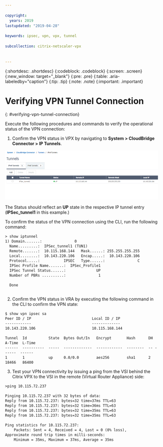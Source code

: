```yaml
---

copyright:
  years: 2019
lastupdated: "2019-04-28"

keywords: ipsec, vpn, vpx, tunnel

subcollection: citrix-netscaler-vpx


---
```


{:shortdesc: .shortdesc}
{:codeblock: .codeblock}
{:screen: .screen}
{:new_window: target="_blank"}
{:pre: .pre}
{:table: .aria-labeledby="caption"}
{:tip: .tip}
{:note: .note}
{:important: .important}

# Verifying VPN Tunnel Connection
{: #verifying-vpn-tunnel-connection}

Execute the following procedures and commands to verify the operational status of the VPN connection:

1.	Confirm the VPN status in VPX by navigating to **System > CloudBridge Connector > IP Tunnels**.

  <img src="images/ipsecVerifyVPN1.png" alt="drawing" style="width: 600px;"/>

  The Status should reflect an **UP** state in the respective IP tunnel entry (**IPSec_tunnel1** in this example.)

  To confirm the status of the VPN connection using the CLI, run the following command:

  ```    
  > show iptunnel
  1) Domain.......:               0
    Name.........:  IPSec_tunnel1 (TUN1)
    Remote.......:  10.115.168.144   Mask......: 255.255.255.255
    Local........:  10.143.220.106   Encap.....:  10.143.220.106
    Protocol.....:           IPSEC   Type......:               C
    IPSec Profile Name.......:  IPSec_Profile1
    IPSec Tunnel Status......:              UP
    Number of PBRs ..........:               1
      
    Done
      
  ```

2.	Confirm the VPN status in VRA by executing the following command in the CLI to confirm the VPN state:
    
  ```
  $ show vpn ipsec sa
  Peer ID / IP                            Local ID / IP
  ------------                            -------------
  10.143.220.106                          10.115.168.144
  
  Tunnel  Id          State  Bytes Out/In   Encrypt       Hash      DH A-Time  L-Time
  ------  ----------  -----  -------------  ------------  --------  -- ------  ------
  1       1           up     0.0/0.0        aes256        sha1      2  18466   86400
  ```

  3.	Test your VPN connectivity by issuing a ping from the VSI behind the Citrix VPX to the VSI in the remote (Virtual Router Appliance) side:

  ```
  >ping 10.115.72.237
  
  Pinging 10.115.72.237 with 32 bytes of data:
  Reply from 10.115.72.237: bytes=32 time=37ms TTL=63
  Reply from 10.115.72.237: bytes=32 time=36ms TTL=63
  Reply from 10.115.72.237: bytes=32 time=35ms TTL=63
  Reply from 10.115.72.237: bytes=32 time=35ms TTL=63
  
  Ping statistics for 10.115.72.237:
      Packets: Sent = 4, Received = 4, Lost = 0 (0% loss),
  Approximate round trip times in milli-seconds:
      Minimum = 35ms, Maximum = 37ms, Average = 35ms
  ```
